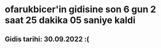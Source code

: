 # ofarukbicer'in gidisine son 6 gun 2 saat 25 dakika 05 saniye kaldi

## Gidis tarihi: 30.09.2022 :(